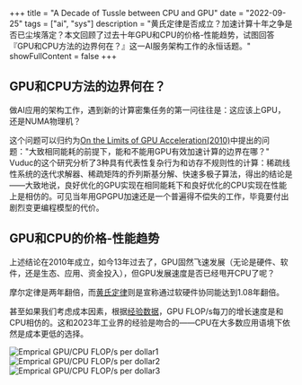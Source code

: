 +++
title = "A Decade of Tussle between CPU and GPU"
date = "2022-09-25"
tags = ["ai", "sys"]
description = "黄氏定律是否成立？加速计算十年之争是否已尘埃落定？本文回顾了过去十年GPU和CPU的价格-性能趋势，试图回答『GPU和CPU方法的边界何在？』这一AI服务架构工作的永恒话题。"
showFullContent = false
+++

## GPU和CPU方法的边界何在？
做AI应用的架构工作，遇到新的计算密集任务的第一问往往是：这应该上GPU，还是NUMA物理机？

这个问题可以归约为[On the Limits of GPU Acceleration(2010)](https://www.usenix.org/legacy/event/hotpar10/tech/full_papers/main.pdf)中提出的问题："大致相同能耗的前提下，能和不能用GPU有效加速计算的边界在哪？" Vuduc的这个研究分析了3种具有代表性复杂行为和访存不规则性的计算：稀疏线性系统的迭代求解器、稀疏矩阵的乔列斯基分解、快速多极子算法，得出的结论是——大致地说，良好优化的GPU实现在相同能耗下和良好优化的CPU实现在性能上是相仿的。可见当年用GPGPU加速还是一个普遍得不偿失的工作，毕竟要付出剧烈变更编程模型的代价。

## GPU和CPU的价格-性能趋势
上述结论在2010年成立，如今13年过去了，GPU固然飞速发展（无论是硬件、软件，还是生态、应用、资金投入），但GPU发展速度是否已经甩开CPU了呢？

摩尔定律是两年翻倍，而[黄氏定律](https://en.wikipedia.org/wiki/Huang%27s_law)则是宣称通过软硬件协同能达到1.08年翻倍。

甚至如果我们考虑成本因素，根据[经验数据](https://epochai.org/blog/trends-in-gpu-price-performance)，GPU FLOP/s每刀的增长速度是和CPU相仿的。这和2023年工业界的经验是吻合的——CPU在大多数应用语境下依然是成本更低的选择。

![Emprical GPU/CPU FLOP/s per dollar1](https://cmbbq.github.io/img/4.png)
![Emprical GPU/CPU FLOP/s per dollar2](https://cmbbq.github.io/img/5.png)
![Emprical GPU/CPU FLOP/s per dollar3](https://cmbbq.github.io/img/6.png)


